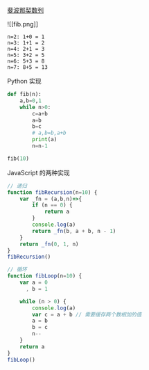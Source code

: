 [斐波那契数列](https://zh.wikipedia.org/wiki/%E6%96%90%E6%B3%A2%E9%82%A3%E5%A5%91%E6%95%B0)

![[fib.png]]

```
n=2: 1+0 = 1
n=3: 1+1 = 2
n=4: 2+1 = 3
n=5: 3+2 = 5
n=6: 5+3 = 8
n=7: 8+5 = 13
```

Python 实现

```python
def fib(n):
	a,b=0,1
	while n>0:
		c=a+b
		a=b
		b=c
		# a,b=b,a+b
		print(a)
		n=n-1

fib(10)
```

JavaScript 的两种实现

```js
// 递归
function fibRecursion(n=10) {
    var _fn = (a,b,n)=>{
        if (n == 0) {
            return a
        }
        console.log(a)
        return _fn(b, a + b, n - 1)
    }
    return _fn(0, 1, n)
}
fibRecursion()

// 循环
function fibLoop(n=10) {
    var a = 0
      , b = 1

    while (n > 0) {
        console.log(a)
        var c = a + b // 需要缓存两个数相加的值
        a = b
        b = c
        n--
    }
    return a
}
fibLoop()
```
